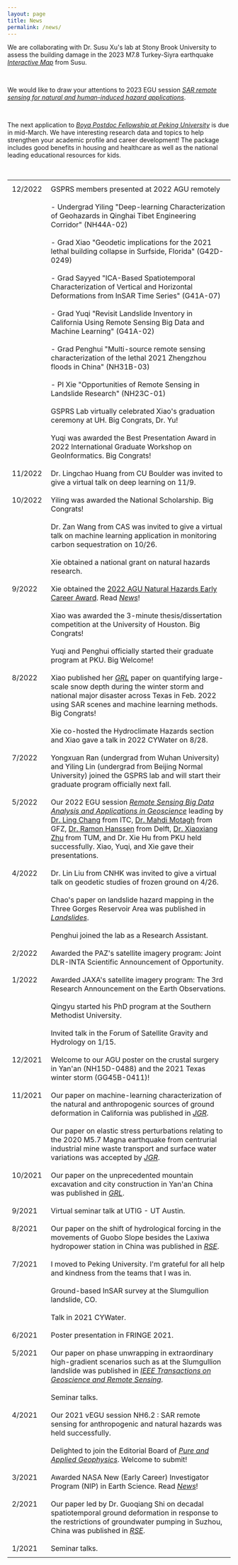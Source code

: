 ```yaml
---
layout: page
title: News
permalink: /news/
---
```

<head>
    <style type="text/css">
        td{
            text-align:left; 
            padding:10px;
            vertical-align:top;
        }
    </style>
</head>

<body>
    <p>We are collaborating with Dr. Susu Xu's lab at Stony Brook University to assess the building damage in the 2023 M7.8 Turkey-Siyra earthquake <a href="https://arcg.is/09Wzy5" target="_blank"><i>Interactive Map</i></a> from Susu.</p>
    <br>
    <p>We would like to draw your attentions to 2023 EGU session <a href="https://meetingorganizer.copernicus.org/EGU23/session/45830" target="_blank"><i>SAR remote sensing for natural and human-induced hazard applications</i></a>. </p>
    <br>
    <p>The next application to <a href="https://postdocs.pku.edu.cn/tzgg/134998.htm" target="_blank"><i>Boya Postdoc Fellowship at Peking University</i></a> is due in mid-March. We have interesting research data and topics to help strengthen your academic profile and career development! The package includes good benefits in housing and healthcare as well as the national leading educational resources for kids.</p>
    <br>
    <table>
        <tbody>
             <tr>
                <td>12/2022</td>
		<td>GSPRS members presented at 2022 AGU remotely</td>
            </tr>
      	    <tr>
		<td>&nbsp;</td> 
		<td>  - Undergrad Yiling "Deep-learning Characterization of Geohazards in Qinghai Tibet Engineering Corridor" (NH44A-02)</td>
	    </tr>
	    <tr>
		<td>&nbsp;</td> 
		<td>  - Grad Xiao "Geodetic implications for the 2021 lethal building collapse in Surfside, Florida" (G42D-0249)</td>
	    </tr>
    	    <tr>
	        <td>&nbsp;</td> 
		<td>  - Grad Sayyed "ICA-Based Spatiotemporal Characterization of Vertical and Horizontal Deformations from InSAR Time Series" (G41A-07)</td>
       	    </tr>
            <tr>
		<td>&nbsp;</td> 
		<td>  - Grad Yuqi "Revisit Landslide Inventory in California Using Remote Sensing Big Data and Machine Learning" (G41A-02)</td>
	    </tr>
            <tr>
		<td>&nbsp;</td> 
		<td>  - Grad Penghui "Multi-source remote sensing characterization of the lethal 2021 Zhengzhou floods in China" (NH31B-03)</td>
       	    </tr>
	    <tr>
	 	<td>&nbsp;</td> 
                <td>  - PI Xie "Opportunities of Remote Sensing in Landslide Research" (NH23C-01)</td>
	    </tr>
	    <tr>
		<td>&nbsp;</td> 
                <td>GSPRS Lab virtually celebrated Xiao's graduation ceremony at UH. Big Congrats, Dr. Yu!</td>
            </tr>
            <tr>
		<td>&nbsp;</td> 
                <td>Yuqi was awarded the Best Presentation Award in 2022 International Graduate Workshop on GeoInformatics. Big Congrats!</td>
            </tr>
            <tr>
		<td>11/2022</td> 
                <td>Dr. Lingchao Huang from CU Boulder was invited to give a virtual talk on deep learning on 11/9.</td>
            </tr>
            <tr>
                <td>10/2022</td>
		<td>Yiling was awarded the National Scholarship. Big Congrats!</td>
	    </tr>
            <tr>
		<td>&nbsp;</td> 
		<td>Dr. Zan Wang from CAS was invited to give a virtual talk on machine learning application in monitoring carbon sequestration on 10/26.</td>
            </tr>
	    <tr>
		<td>&nbsp;</td>
                <td>Xie obtained a national grant on natural hazards research.</td>
            </tr>
	    <tr>
                <td>9/2022</td>
                <td>Xie obtained the <a href="https://eos.org/agu-news/2022-agu-section-awardees-and-named-lecturers" target="_blank">2022 AGU Natural Hazards Early Career Award</a>. Read <a href="https://mp.weixin.qq.com/s/YTeDEQdhrV15d6SxjbNf-w" target="_blank"><i>News</i></a>!</td>
            </tr>
            <tr>
                <td>&nbsp;</td> 
                <td>Xiao was awarded the 3-minute thesis/dissertation competition at the University of Houston. Big Congrats!</td>
            </tr>
            <tr>
                <td>&nbsp;</td> 
                <td>Yuqi and Penghui officially started their graduate program at PKU. Big Welcome!</td>
            </tr>
            <tr>
                <td>8/2022</td>
                <td>Xiao published her <a href="https://doi.org/10.1029/2022GL099119" target="_blank"><i>GRL</i></a> paper on quantifying large-scale snow depth during the winter storm and national major disaster across Texas in Feb. 2022 using SAR scenes and machine learning methods. Big Congrats!</td>
            </tr>
            <tr>
                <td>&nbsp;</td> 
                <td>Xie co-hosted the Hydroclimate Hazards section and Xiao gave a talk in 2022 CYWater on 8/28.</td>
            </tr>
            <tr>
                <td>7/2022</td>
                <td>Yongxuan Ran (undergrad from Wuhan University) and Yiling Lin (undergrad from Beijing Normal University) joined the GSPRS lab and will start their graduate program officially next fall.</td>
            </tr>
            <tr>
                <td>5/2022</td>
                <td>Our 2022 EGU session <a href="https://meetingorganizer.copernicus.org/EGU22/session/43347" target="_blank"><i>Remote Sensing Big Data Analysis and Applications in Geoscience</i></a> leading by <a href="https://research.utwente.nl/en/persons/ling-chang" target="_blank">Dr. Ling Chang</a> from ITC, <a href="https://www.gfz-potsdam.de/en/staff/mahdi.motagh" target="_blank">Dr. Mahdi Motagh</a> from GFZ, <a href="https://www.tudelft.nl/en/ceg/about-faculty/departments/geoscience-remote-sensing/staff/scientific-staff/profdrir-rf-ramon-hanssen/" target="_blank">Dr. Ramon Hanssen</a> from Delft, <a href="https://www.professoren.tum.de/en/zhu-xiaoxiang/" target="_blank">Dr. Xiaoxiang Zhu</a> from TUM, and Dr. Xie Hu from PKU held successfully. Xiao, Yuqi, and Xie gave their presentations.</td>
            </tr>
            <tr>
                <td>4/2022</td>
                <td>Dr. Lin Liu from CNHK was invited to give a virtual talk on geodetic studies of frozen ground on 4/26.</td>
            </tr>
            <tr>
                <td>&nbsp;</td> 
                <td>Chao's paper on landslide hazard mapping in the Three Gorges Reservoir Area was published in <a href="https://doi.org/10.1007/s10346-021-01796-1" target="_blank"><i>Landslides</i></a>.</td>
            </tr>
            <tr>
                <td>&nbsp;</td> 
                <td>Penghui joined the lab as a Research Assistant.</td>
            </tr>
            <tr>
                <td>2/2022</td>
                <td>Awarded the PAZ's satellite imagery program: Joint DLR-INTA Scientific Announcement of Opportunity.</td>
            </tr> 
            <tr>
                <td>1/2022</td>
                <td>Awarded JAXA's satellite imagery program: The 3rd Research Announcement on the Earth Observations.</td>
            </tr>
            <tr>
                <td>&nbsp;</td> 
                <td>Qingyu started his PhD program at the Southern Methodist University.</td>
            </tr>
            <tr>
                <td>&nbsp;</td> 
                <td>Invited talk in the Forum of Satellite Gravity and Hydrology on 1/15.</td>
            </tr>
            <tr>
                <td> 12/2021 </td>
                <td> Welcome to our AGU poster on the crustal surgery in Yan'an (NH15D-0488) and the 2021 Texas winter storm (GG45B-0411)!</td>
            </tr>
            <tr>
                <td> 11/2021 </td>
                <td>Our paper on machine-learning characterization of the natural and anthropogenic sources of ground deformation in California was published in <a href="https://doi.org/10.1029/2021JB022373" target="_blank"><i>JGR</i></a>.</td>
            </tr>
            <tr>
                <td>&nbsp;</td>
                <td>Our paper on elastic stress perturbations relating to the 2020 M5.7 Magna earthquake from centrurial industrial mine waste transport and surface water variations was accepted by <a href="https://meetingorganizer.copernicus.org/EGU22/session/43347" target="_blank"><i>JGR</i></a>.</td>
            </tr>
            <tr>
                <td> 10/2021 </td>
                <td>Our paper on the unprecedented mountain excavation and city construction in Yan'an China was published in <a href="https://doi.org/10.1029/2021GL095230" target="_blank"><i>GRL</i></a>.</td>
            </tr>
            <tr>
                <td>9/2021</td>
                <td>Virtual seminar talk at UTIG - UT Austin.</td>
            </tr>
            <tr>
                <td>8/2021</td>
                <td>Our paper on the shift of hydrological forcing in the movements of Guobo Slope besides the Laxiwa hydropower station in China was published in <a href="https://doi.org/10.1016/j.rse.2021.112664" target="_blank"><i>RSE</i></a>.</td>
            </tr>
            <tr>
                <td>7/2021</td>
                <td>I moved to Peking University. I'm grateful for all help and kindness from the teams that I was in.</td>
            </tr>
            <tr>
                <td>&nbsp;</td>
                <td>Ground-based InSAR survey at the Slumgullion landslide, CO.</td>
            </tr>
            <tr>
                <td>&nbsp;</td>
                <td>Talk in 2021 CYWater.</td>
            </tr>
            <tr>
                <td>6/2021</td>
                <td>Poster presentation in FRINGE 2021.</td>
            </tr>
            <tr>
                <td>5/2021</td>
                <td>Our paper on phase unwrapping in extraordinary high-gradient scenarios such as at the Slumgullion landslide was published in <a href="https://doi.org/10.1109/TGRS.2021.3081039" target="_blank"><i>IEEE Transactions on Geoscience and Remote Sensing</i></a>.</td>
            </tr>
            <tr>
                <td>&nbsp;</td>
                <td>Seminar talks.</td>
            </tr>
            <tr>
                <td>4/2021</td>
                <td>Our 2021 vEGU session NH6.2 : SAR remote sensing for anthropogenic and natural hazards was held successfully.</td>
            </tr>
            <tr>
                <td>&nbsp;</td>
                <td>Delighted to join the Editorial Board of <a href="https://www.springer.com/journal/24" target="_blank"><i>Pure and Applied Geophysics</i></a>. Welcome to submit!</td>
            </tr>
            <tr>
                <td>3/2021</td>
                <td> Awarded NASA New (Early Career) Investigator Program (NIP) in Earth Science. Read <a href="https://www.egr.uh.edu/news/202103/hu-earns-nasa-funding-award" target="_blank"><i>News</i></a>!</td>
            </tr>
            <tr>
                <td>2/2021</td>
                <td>Our paper led by Dr. Guoqiang Shi on decadal spatiotemporal ground deformation in response to the restrictions of groundwater pumping in Suzhou, China was published in <a href="https://doi.org/10.1016/j.rse.2021.112327" target="_blank"><i>RSE</i></a>.</td>
            </tr>
            <tr>
                <td>1/2021</td>
                <td>Seminar talks.</td>
            </tr>
        </tbody>
    </table>
    <br>
    <br>
    <br>
    <br>
</body>
